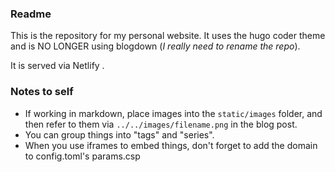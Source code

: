 ### Readme

This is the repository for my personal website. It uses the hugo coder theme and is NO LONGER using blogdown (*I really need to rename the repo*).

It is served via Netlify .

### Notes to self

- If working in markdown, place images into the `static/images` folder, and then refer to them via `../../images/filename.png` in the blog post.
- You can group things into "tags" and "series". 
- When you use iframes to embed things, don't forget to add the domain to config.toml's params.csp 
